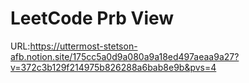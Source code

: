 # LeetCode Prb View
URL:https://uttermost-stetson-afb.notion.site/175cc5a0d9a080a9a18ed497aeaa9a27?v=372c3b129f214975b826288a6bab8e9b&pvs=4
